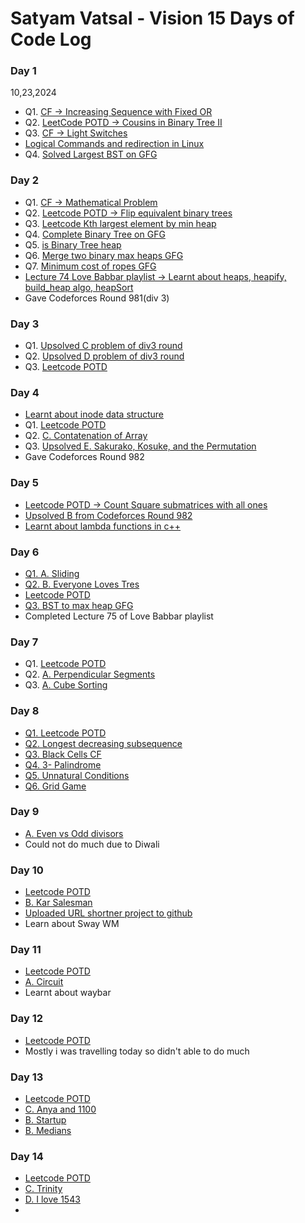 # Satyam Vatsal - Vision 15 Days of Code Log

### Day 1

10,23,2024

- Q1. [CF -> Increasing Sequence with Fixed OR](https://codeforces.com/contest/1988/submission/287461923)
- Q2. [LeetCode POTD -> Cousins in Binary Tree II](https://leetcode.com/problems/cousins-in-binary-tree-ii/solutions/5956444/level-order-traversal-in-a-binary-tree/)
- Q3. [CF -> Light Switches](https://codeforces.com/contest/1993/submission/287488830)
- [Logical Commands and redirection in Linux](https://labex.io/tutorials/linux-logical-commands-and-redirection-387332)
- Q4. [Solved Largest BST on GFG](https://pastebin.com/ADErzwUi)


### Day 2

- Q1. [CF -> Mathematical Problem](https://codeforces.com/contest/1986/submission/287617313)
- Q2. [Leetcode POTD -> Flip equivalent binary trees](https://leetcode.com/problems/flip-equivalent-binary-trees/solutions/5961445/easy-c-solution)
- Q3. [Leetcode Kth largest element by min heap](https://leetcode.com/problems/kth-largest-element-in-an-array/solutions/5962089/min-heap-solution-in-c)
- Q4. [Complete Binary Tree on GFG](https://www.geeksforgeeks.org/problems/complete-binary-tree/1?itm_source=geeksforgeeks&itm_medium=article&itm_campaign=practice_card)
- Q5. [is Binary Tree heap](https://www.geeksforgeeks.org/problems/is-binary-tree-heap/1)
- Q6. [Merge two binary max heaps GFG](https://www.geeksforgeeks.org/problems/merge-two-binary-max-heap0144/1)
- Q7. [Minimum cost of ropes GFG](https://www.geeksforgeeks.org/problems/minimum-cost-of-ropes-1587115620/1)
- [Lecture 74 Love Babbar playlist -> Learnt about heaps, heapify, build_heap algo, heapSort](https://pastebin.com/dkhWMKFv)
- Gave Codeforces Round 981(div 3)


### Day 3

- Q1. [Upsolved C problem of div3 round](https://codeforces.com/contest/2033/submission/287858636)
-  Q2. [Upsolved D problem of div3 round](https://codeforces.com/contest/2033/submission/287864825)
-  Q3. [Leetcode POTD](https://leetcode.com/problems/remove-sub-folders-from-the-filesystem/solutions/5965645/easy-sorting-solution)

### Day 4

- [Learnt about inode data structure](https://en.wikipedia.org/wiki/Inode)
- Q1. [Leetcode POTD](https://leetcode.com/problems/height-of-binary-tree-after-subtree-removal-queries/submissions/1434117415/?envType=daily-question&envId=2024-10-26)
- Q2. [C. Contatenation of Array](https://codeforces.com/contest/2024/submission/288071014)
- Q3. [Upsolved E. Sakurako, Kosuke, and the Permutation](https://codeforces.com/contest/2033/submission/288074693)
- Gave Codeforces Round 982

### Day 5

- [Leetcode POTD -> Count Square submatrices with all ones](https://leetcode.com/problems/count-square-submatrices-with-all-ones/solutions/5973839/easy-dp-solution)
- [Upsolved B from Codeforces Round 982](https://codeforces.com/contest/2027/submission/288258621)
- [Learnt about lambda functions in c++](https://www.geeksforgeeks.org/lambda-expression-in-c/)

### Day 6

- [Q1. A. Sliding](https://codeforces.com/contest/2035/submission/288432913)
- [Q2. B. Everyone Loves Tres](https://codeforces.com/contest/2035/submission/288435342)
- [Leetcode POTD](https://leetcode.com/problems/longest-square-streak-in-an-array/?envType=daily-question&envId=2024-10-28)
- [Q3. BST to max heap GFG](https://www.geeksforgeeks.org/problems/bst-to-max-heap/1)
- Completed Lecture 75 of Love Babbar playlist

### Day 7

- Q1. [Leetcode POTD](https://leetcode.com/problems/maximum-number-of-moves-in-a-grid/solutions/5981329/dp-solution-in-c)
- Q2. [A. Perpendicular Segments](https://codeforces.com/contest/2026/submission/288701552)
- Q3. [A. Cube Sorting](https://codeforces.com/contest/1420/submission/288681083)

### Day 8

- [Q1. Leetcode POTD](https://leetcode.com/problems/minimum-number-of-removals-to-make-mountain-array/submissions/1438012132)
- [Q2. Longest decreasing subsequence](https://www.naukri.com/code360/problems/longest-decreasing-subsequence_800300?leftPanelTabValue=SUBMISSION)
- [Q3. Black Cells CF](https://codeforces.com/contest/2026/submission/288880202)
- [Q4. 3- Palindrome](https://codeforces.com/contest/805/submission/288883873)
- [Q5. Unnatural Conditions](https://codeforces.com/contest/1028/submission/288887580)
- [Q6. Grid Game](https://codeforces.com/problemset/submission/1103/288890667)

### Day 9

- [A. Even vs Odd divisors](https://www.codechef.com/viewsolution/1103019604)
- Could not do much due to Diwali	

### Day 10

- [Leetcode POTD](https://leetcode.com/problems/delete-characters-to-make-fancy-string/submissions/1439683722/?envType=daily-question&envId=2024-11-01)
- [B. Kar Salesman](https://codeforces.com/contest/2022/submission/289123336)
- [Uploaded URL shortner project to github](https://github.com/satyamvatsal/URL-shortner/)
- Learn about Sway WM

### Day 11

- [Leetcode POTD](https://leetcode.com/problems/circular-sentence/?envType=daily-question&envId=2024-11-02)
- [A. Circuit](https://codeforces.com/contest/2032/submission/289441249)
- Learnt about waybar

### Day 12

- [Leetcode POTD](https://leetcode.com/problems/rotate-string/solutions/5999882/easy-substring-method-on-string-in-c/)
- Mostly i was travelling today so didn't able to do much

### Day 13

- [Leetcode POTD](https://leetcode.com/problems/string-compression-iii/submissions/1442718386/?envType=daily-question&envId=2024-11-04)
- [C. Anya and 1100](https://codeforces.com/contest/2036/submission/289923551)
- [B. Startup](https://codeforces.com/contest/2036/submission/289929169)
- [B. Medians](https://codeforces.com/contest/2032/submission/289952981)

### Day 14

- [Leetcode POTD](https://leetcode.com/problems/minimum-number-of-changes-to-make-binary-string-beautiful/submissions/1443833490/?envType=daily-question&envId=2024-11-05)
- [C. Trinity](https://codeforces.com/contest/2032/submission/290101973)
- [D. I love 1543](https://codeforces.com/contest/2036/submission/290130771)
- 